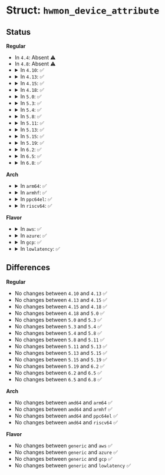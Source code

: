 # Struct: <code>hwmon_device_attribute</code>

## Status
<b>Regular</b>
<ul>
<li>
In <code>4.4</code>: Absent ⚠️
</li>
<li>
In <code>4.8</code>: Absent ⚠️
</li>
<li>
<details>
<summary>In <code>4.10</code>: ✅</summary>

```c
struct hwmon_device_attribute {
    struct device_attribute dev_attr;
    const struct hwmon_ops *ops;
    enum hwmon_sensor_types type;
    u32 attr;
    int index;
    char name[32];
};
```
</details>
</li>
<li>
<details>
<summary>In <code>4.13</code>: ✅</summary>

```c
struct hwmon_device_attribute {
    struct device_attribute dev_attr;
    const struct hwmon_ops *ops;
    enum hwmon_sensor_types type;
    u32 attr;
    int index;
    char name[32];
};
```
</details>
</li>
<li>
<details>
<summary>In <code>4.15</code>: ✅</summary>

```c
struct hwmon_device_attribute {
    struct device_attribute dev_attr;
    const struct hwmon_ops *ops;
    enum hwmon_sensor_types type;
    u32 attr;
    int index;
    char name[32];
};
```
</details>
</li>
<li>
<details>
<summary>In <code>4.18</code>: ✅</summary>

```c
struct hwmon_device_attribute {
    struct device_attribute dev_attr;
    const struct hwmon_ops *ops;
    enum hwmon_sensor_types type;
    u32 attr;
    int index;
    char name[32];
};
```
</details>
</li>
<li>
<details>
<summary>In <code>5.0</code>: ✅</summary>

```c
struct hwmon_device_attribute {
    struct device_attribute dev_attr;
    const struct hwmon_ops *ops;
    enum hwmon_sensor_types type;
    u32 attr;
    int index;
    char name[32];
};
```
</details>
</li>
<li>
<details>
<summary>In <code>5.3</code>: ✅</summary>

```c
struct hwmon_device_attribute {
    struct device_attribute dev_attr;
    const struct hwmon_ops *ops;
    enum hwmon_sensor_types type;
    u32 attr;
    int index;
    char name[32];
};
```
</details>
</li>
<li>
<details>
<summary>In <code>5.4</code>: ✅</summary>

```c
struct hwmon_device_attribute {
    struct device_attribute dev_attr;
    const struct hwmon_ops *ops;
    enum hwmon_sensor_types type;
    u32 attr;
    int index;
    char name[32];
};
```
</details>
</li>
<li>
<details>
<summary>In <code>5.8</code>: ✅</summary>

```c
struct hwmon_device_attribute {
    struct device_attribute dev_attr;
    const struct hwmon_ops *ops;
    enum hwmon_sensor_types type;
    u32 attr;
    int index;
    char name[32];
};
```
</details>
</li>
<li>
<details>
<summary>In <code>5.11</code>: ✅</summary>

```c
struct hwmon_device_attribute {
    struct device_attribute dev_attr;
    const struct hwmon_ops *ops;
    enum hwmon_sensor_types type;
    u32 attr;
    int index;
    char name[32];
};
```
</details>
</li>
<li>
<details>
<summary>In <code>5.13</code>: ✅</summary>

```c
struct hwmon_device_attribute {
    struct device_attribute dev_attr;
    const struct hwmon_ops *ops;
    enum hwmon_sensor_types type;
    u32 attr;
    int index;
    char name[32];
};
```
</details>
</li>
<li>
<details>
<summary>In <code>5.15</code>: ✅</summary>

```c
struct hwmon_device_attribute {
    struct device_attribute dev_attr;
    const struct hwmon_ops *ops;
    enum hwmon_sensor_types type;
    u32 attr;
    int index;
    char name[32];
};
```
</details>
</li>
<li>
<details>
<summary>In <code>5.19</code>: ✅</summary>

```c
struct hwmon_device_attribute {
    struct device_attribute dev_attr;
    const struct hwmon_ops *ops;
    enum hwmon_sensor_types type;
    u32 attr;
    int index;
    char name[32];
};
```
</details>
</li>
<li>
<details>
<summary>In <code>6.2</code>: ✅</summary>

```c
struct hwmon_device_attribute {
    struct device_attribute dev_attr;
    const struct hwmon_ops *ops;
    enum hwmon_sensor_types type;
    u32 attr;
    int index;
    char name[32];
};
```
</details>
</li>
<li>
<details>
<summary>In <code>6.5</code>: ✅</summary>

```c
struct hwmon_device_attribute {
    struct device_attribute dev_attr;
    const struct hwmon_ops *ops;
    enum hwmon_sensor_types type;
    u32 attr;
    int index;
    char name[32];
};
```
</details>
</li>
<li>
<details>
<summary>In <code>6.8</code>: ✅</summary>

```c
struct hwmon_device_attribute {
    struct device_attribute dev_attr;
    const struct hwmon_ops *ops;
    enum hwmon_sensor_types type;
    u32 attr;
    int index;
    char name[32];
};
```
</details>
</li>
</ul>
<b>Arch</b>
<ul>
<li>
<details>
<summary>In <code>arm64</code>: ✅</summary>

```c
struct hwmon_device_attribute {
    struct device_attribute dev_attr;
    const struct hwmon_ops *ops;
    enum hwmon_sensor_types type;
    u32 attr;
    int index;
    char name[32];
};
```
</details>
</li>
<li>
<details>
<summary>In <code>armhf</code>: ✅</summary>

```c
struct hwmon_device_attribute {
    struct device_attribute dev_attr;
    const struct hwmon_ops *ops;
    enum hwmon_sensor_types type;
    u32 attr;
    int index;
    char name[32];
};
```
</details>
</li>
<li>
<details>
<summary>In <code>ppc64el</code>: ✅</summary>

```c
struct hwmon_device_attribute {
    struct device_attribute dev_attr;
    const struct hwmon_ops *ops;
    enum hwmon_sensor_types type;
    u32 attr;
    int index;
    char name[32];
};
```
</details>
</li>
<li>
<details>
<summary>In <code>riscv64</code>: ✅</summary>

```c
struct hwmon_device_attribute {
    struct device_attribute dev_attr;
    const struct hwmon_ops *ops;
    enum hwmon_sensor_types type;
    u32 attr;
    int index;
    char name[32];
};
```
</details>
</li>
</ul>
<b>Flavor</b>
<ul>
<li>
<details>
<summary>In <code>aws</code>: ✅</summary>

```c
struct hwmon_device_attribute {
    struct device_attribute dev_attr;
    const struct hwmon_ops *ops;
    enum hwmon_sensor_types type;
    u32 attr;
    int index;
    char name[32];
};
```
</details>
</li>
<li>
<details>
<summary>In <code>azure</code>: ✅</summary>

```c
struct hwmon_device_attribute {
    struct device_attribute dev_attr;
    const struct hwmon_ops *ops;
    enum hwmon_sensor_types type;
    u32 attr;
    int index;
    char name[32];
};
```
</details>
</li>
<li>
<details>
<summary>In <code>gcp</code>: ✅</summary>

```c
struct hwmon_device_attribute {
    struct device_attribute dev_attr;
    const struct hwmon_ops *ops;
    enum hwmon_sensor_types type;
    u32 attr;
    int index;
    char name[32];
};
```
</details>
</li>
<li>
<details>
<summary>In <code>lowlatency</code>: ✅</summary>

```c
struct hwmon_device_attribute {
    struct device_attribute dev_attr;
    const struct hwmon_ops *ops;
    enum hwmon_sensor_types type;
    u32 attr;
    int index;
    char name[32];
};
```
</details>
</li>
</ul>

## Differences
<b>Regular</b>
<ul>
<li>
No changes between <code>4.10</code> and <code>4.13</code> ✅
</li>
<li>
No changes between <code>4.13</code> and <code>4.15</code> ✅
</li>
<li>
No changes between <code>4.15</code> and <code>4.18</code> ✅
</li>
<li>
No changes between <code>4.18</code> and <code>5.0</code> ✅
</li>
<li>
No changes between <code>5.0</code> and <code>5.3</code> ✅
</li>
<li>
No changes between <code>5.3</code> and <code>5.4</code> ✅
</li>
<li>
No changes between <code>5.4</code> and <code>5.8</code> ✅
</li>
<li>
No changes between <code>5.8</code> and <code>5.11</code> ✅
</li>
<li>
No changes between <code>5.11</code> and <code>5.13</code> ✅
</li>
<li>
No changes between <code>5.13</code> and <code>5.15</code> ✅
</li>
<li>
No changes between <code>5.15</code> and <code>5.19</code> ✅
</li>
<li>
No changes between <code>5.19</code> and <code>6.2</code> ✅
</li>
<li>
No changes between <code>6.2</code> and <code>6.5</code> ✅
</li>
<li>
No changes between <code>6.5</code> and <code>6.8</code> ✅
</li>
</ul>
<b>Arch</b>
<ul>
<li>
No changes between <code>amd64</code> and <code>arm64</code> ✅
</li>
<li>
No changes between <code>amd64</code> and <code>armhf</code> ✅
</li>
<li>
No changes between <code>amd64</code> and <code>ppc64el</code> ✅
</li>
<li>
No changes between <code>amd64</code> and <code>riscv64</code> ✅
</li>
</ul>
<b>Flavor</b>
<ul>
<li>
No changes between <code>generic</code> and <code>aws</code> ✅
</li>
<li>
No changes between <code>generic</code> and <code>azure</code> ✅
</li>
<li>
No changes between <code>generic</code> and <code>gcp</code> ✅
</li>
<li>
No changes between <code>generic</code> and <code>lowlatency</code> ✅
</li>
</ul>
